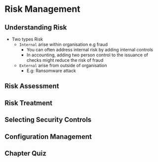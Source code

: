 # Risk Management
## Understanding Risk
- Two types Risk
  - `Internal` arise within organisation e.g fraud
    - You can often address internal risk by adding internal controls
    - In accounting, adding two person control to the issuance of checks might reduce the risk of fraud
  - `External` arise from outside of organisation
    - E.g: Ransomware attack
## Risk Assessment
## Risk Treatment
## Selecting Security Controls
## Configuration Management
## Chapter Quiz
